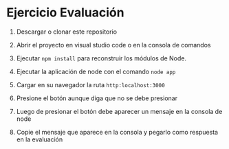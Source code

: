 # Ejercicio Evaluación

1. Descargar o clonar este repositorio

2. Abrir el proyecto en visual studio code o en la consola de comandos

3. Ejecutar `npm install` para reconstruir los módulos de Node.

4. Ejecutar la aplicación de node con el comando `node app`

5. Cargar en su navegador la ruta `http:localhost:3000`

6. Presione el botón aunque diga que no se debe presionar

7. Luego de presionar el botón debe aparecer un mensaje en la consola de node

8. Copie el mensaje que aparece en la consola y pegarlo como respuesta en la evaluación
